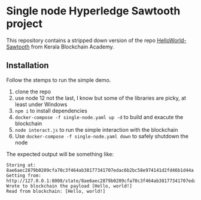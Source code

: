 # Single node Hyperledge Sawtooth project
This repository contains a stripped down version of the repo [HelloWorld-Sawtooth](https://github.com/Kerala-Blockchain-Academy/HelloWorld-Sawtooth) from Kerala Blockchain Academy.

## Installation
Follow the stemps to run the simple demo.
1. clone the repo
2. use node 12 not the last, I know but some of the libraries are picky, at least under Windows
3. `npm i` to install dependencies
4. `docker-compose -f single-node.yaml up -d` to build and exacute the blockchain
5. `node interact.js` to run the simple interaction with the blockchain
6. Use `docker-compose -f single-node.yaml down` to safely shutdown the node

The expected output will be something like:
```
Storing at: 8ae6aec2879b0209cfa70c3f464ab38177341707edac6b2bc58e974141d2fd46b1d44a
Getting from: http://127.0.0.1:8008/state/8ae6aec2879b0209cfa70c3f464ab38177341707edac6b2bc58e974141d2fd46b1d44a
Wrote to blockchain the payload [Hello, world!]
Read from blockchain: [Hello, world!]
```
